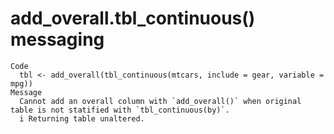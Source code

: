 # add_overall.tbl_continuous() messaging

    Code
      tbl <- add_overall(tbl_continuous(mtcars, include = gear, variable = mpg))
    Message
      Cannot add an overall column with `add_overall()` when original table is not statified with `tbl_continuous(by)`.
      i Returning table unaltered.

